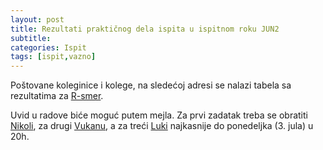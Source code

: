 ```yaml
---
layout: post
title: Rezultati praktičnog dela ispita u ispitnom roku JUN2
subtitle: 
categories: Ispit
tags: [ispit,vazno]
---
```


Poštovane koleginice i kolege, na sledećoj adresi se nalazi tabela sa rezultatima za [R-smer](https://drive.google.com/file/d/1dEQtk7hr4TaodbmLdy26n2NOs_div8BN/view?usp=sharing "Rezultati JUN2, R-smer").

Uvid u radove biće moguć putem mejla.
Za prvi zadatak treba se obratiti [Nikoli](mailto:nikola.katic@matf.bg.ac.rs), za drugi [Vukanu](mailto:vukan.antic@matf.bg.ac.rs), a za treći [Luki](mailto:luka.jovicic@matf.bg.ac.rs) najkasnije do ponedeljka (3. jula) u 20h.
